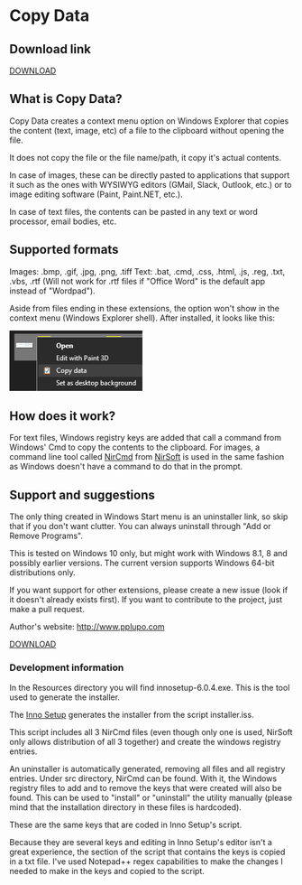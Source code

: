 # Copy Data

## Download link

[DOWNLOAD](https://github.com/pplupo/copydata/raw/master/dist/Copy%20data%201.0.exe)

## What is Copy Data?
Copy Data creates a context menu option on Windows Explorer that copies the content (text, image, etc) of a file to the clipboard without opening the file.

It does not copy the file or the file name/path, it copy it's actual contents.

In case of images, these can be directly pasted to applications that support it such as the ones with WYSIWYG editors (GMail, Slack, Outlook, etc.) or to image editing software (Paint, Paint.NET, etc.).

In case of text files, the contents can be pasted in any text or word processor, email bodies, etc.

## Supported formats
Images: .bmp, .gif, .jpg, .png, .tiff
Text: .bat, .cmd, .css, .html, .js, .reg, .txt, .vbs, .rtf (Will not work for .rtf files if "Office Word" is the default app instead of "Wordpad").

Aside from files ending in these extensions, the option won't show in the context menu (Windows Explorer shell). After installed, it looks like this:

![Context menu example](Resources/context_menu.png)

## How does it work?
For text files, Windows registry keys are added that call a command from Windows' Cmd to copy the contents to the clipboard.
For images, a command line tool called [NirCmd](http://www.nirsoft.net/utils/nircmd.html) from [NirSoft](http://www.nirsoft.net/) is used in the same fashion as Windows doesn't have a command to do that in the prompt.

## Support and suggestions
The only thing created in Windows Start menu is an uninstaller link, so skip that if you don't want clutter. You can always uninstall through "Add or Remove Programs".

This is tested on Windows 10 only, but might work with Windows 8.1, 8 and possibly earlier versions.
The current version supports Windows 64-bit distributions only.

If you want support for other extensions, please create a new issue (look if it doesn't already exists first).
If you want to contribute to the project, just make a pull request.

Author's website: http://www.pplupo.com

[DOWNLOAD](https://github.com/pplupo/copydata/raw/master/dist/Copy%20data%201.0.exe)

### Development information
In the Resources directory you will find innosetup-6.0.4.exe. This is the tool used to generate the installer.

The [Inno Setup](https://jrsoftware.org/isinfo.php) generates the installer from the script installer.iss.

This script includes all 3 NirCmd files (even though only one is used, NirSoft only allows distribution of all 3 together) and create the windows registry entries.

An uninstaller is automatically generated, removing all files and all registry entries.
Under src directory, NirCmd can be found. With it, the Windows registry files to add and to remove the keys that were created will also be found. This can be used to "install" or "uninstall" the utility manually (please mind that the installation directory in these files is hardcoded).

These are the same keys that are coded in Inno Setup's script.

Because they are several keys and editing in Inno Setup's editor isn't a great experience, the section of the script that contains the keys is copied in a txt file. I've used Notepad++ regex capabilities to make the changes I needed to make in the keys and copied to the script.
